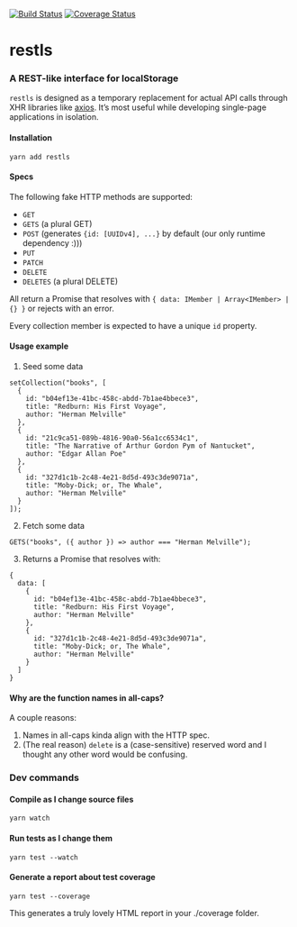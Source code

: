 [![Build Status](https://travis-ci.org/danrashid/restls.svg?branch=master)](https://travis-ci.org/danrashid/restls) [![Coverage Status](https://coveralls.io/repos/github/danrashid/restls/badge.svg?branch=master)](https://coveralls.io/github/danrashid/restls?branch=master)

# restls

### A REST-like interface for localStorage

`restls` is designed as a temporary replacement for actual API calls through XHR libraries like [axios](https://github.com/axios/axios). It’s most useful while developing single-page applications in isolation.

#### Installation

`yarn add restls`

#### Specs

The following fake HTTP methods are supported:

- `GET`
- `GETS` (a plural GET)
- `POST` (generates `{id: [UUIDv4], ...}` by default (our only runtime dependency :)))
- `PUT`
- `PATCH`
- `DELETE`
- `DELETES` (a plural DELETE)

All return a Promise that resolves with `{ data: IMember | Array<IMember> | {} }` or rejects with an error.

Every collection member is expected to have a unique `id` property.

#### Usage example

1.  Seed some data

```
setCollection("books", [
  {
    id: "b04ef13e-41bc-458c-abdd-7b1ae4bbece3",
    title: "Redburn: His First Voyage",
    author: "Herman Melville"
  },
  {
    id: "21c9ca51-089b-4816-90a0-56a1cc6534c1",
    title: "The Narrative of Arthur Gordon Pym of Nantucket",
    author: "Edgar Allan Poe"
  },
  {
    id: "327d1c1b-2c48-4e21-8d5d-493c3de9071a",
    title: "Moby-Dick; or, The Whale",
    author: "Herman Melville"
  }
]);
```

2.  Fetch some data

```
GETS("books", ({ author }) => author === "Herman Melville");
```

3.  Returns a Promise that resolves with:

```
{
  data: [
    {
      id: "b04ef13e-41bc-458c-abdd-7b1ae4bbece3",
      title: "Redburn: His First Voyage",
      author: "Herman Melville"
    },
    {
      id: "327d1c1b-2c48-4e21-8d5d-493c3de9071a",
      title: "Moby-Dick; or, The Whale",
      author: "Herman Melville"
    }
  ]
}
```

#### Why are the function names in all-caps?

A couple reasons:

1.  Names in all-caps kinda align with the HTTP spec.
2.  (The real reason) `delete` is a (case-sensitive) reserved word and I thought any other word would be confusing.

### Dev commands

#### Compile as I change source files

`yarn watch`

#### Run tests as I change them

`yarn test --watch`

#### Generate a report about test coverage

`yarn test --coverage`

This generates a truly lovely HTML report in your ./coverage folder.
